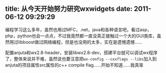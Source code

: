 title: 从今天开始努力研究wxwidgets
date: 2011-06-12 09:29:29
---

编程学习这么多年，虽然也用过MFC，.net，java和各种语言吧，看过asp，php，python也会一点点，不过我竟然都一直没真正接触过一个大的GUI类库，虽然用过libboost做过网络编程，但是也没用的太多，实在是遗憾遗憾……

配置anjuta和wx2.8-header，安装libwx2.8-dev，搭建平台就可以调试wx程序了，整体来说并不难，虽然说也要注意把`wx-config --cxxflags --libs`加入到anjuta的项目属性src属性的c++ compile flag……开始不知道……我真笨